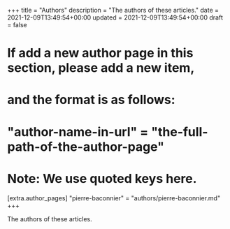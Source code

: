 +++
title = "Authors"
description = "The authors of these articles."
date = 2021-12-09T13:49:54+00:00
updated = 2021-12-09T13:49:54+00:00
draft = false

# If add a new author page in this section, please add a new item,
# and the format is as follows:
#
# "author-name-in-url" = "the-full-path-of-the-author-page"
#
# Note: We use quoted keys here.
[extra.author_pages]
"pierre-baconnier" = "authors/pierre-baconnier.md"
+++

The authors of these articles.
